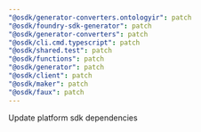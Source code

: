 ```yaml
---
"@osdk/generator-converters.ontologyir": patch
"@osdk/foundry-sdk-generator": patch
"@osdk/generator-converters": patch
"@osdk/cli.cmd.typescript": patch
"@osdk/shared.test": patch
"@osdk/functions": patch
"@osdk/generator": patch
"@osdk/client": patch
"@osdk/maker": patch
"@osdk/faux": patch
---
```


Update platform sdk dependencies
